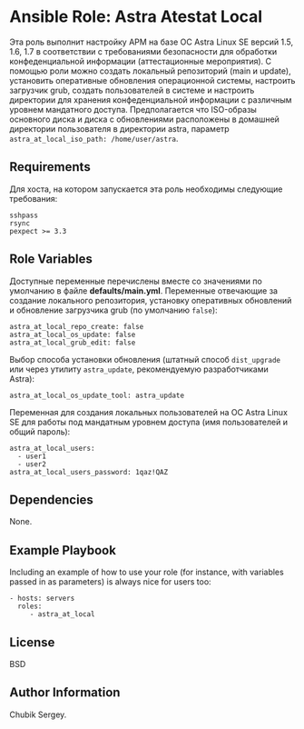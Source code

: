 Ansible Role: Astra Atestat Local
=========

Эта роль выполнит настройку АРМ на базе ОС Astra Linux SE версий 1.5, 1.6, 1.7 в соответствии с требованиями безопасности для обработки конфеденциальной информации (аттестационные мероприятия). С помощью роли можно создать локальный репозиторий (main и update), установить оперативные обновления операционной системы, настроить загрузчик grub, создать пользователей в системе и настроить директории для хранения конфеденциальной информации с различным уровнем мандатного доступа. Предполагается что ISO-образы основного диска и диска с обновлениями расположены в домашней директории пользователя в директории astra, параметр `astra_at_local_iso_path: /home/user/astra`.

Requirements
------------

Для хоста, на котором запускается эта роль необходимы следующие требования:
```
sshpass
rsync
pexpect >= 3.3
```

Role Variables
--------------

Доступные переменные перечислены вместе со значениями по умолчанию в файле **defaults/main.yml**.
Переменные отвечающие за создание локального репозитория, установку оперативных обновлений и обновление загрузчика grub (по умолчанию `false`):
```
astra_at_local_repo_create: false
astra_at_local_os_update: false
astra_at_local_grub_edit: false
```
Выбор способа установки обновления (штатный способ `dist_upgrade` или через утилиту `astra_update`, рекомендуемую разработчиками Astra):
```
astra_at_local_os_update_tool: astra_update
```
Переменная для создания локальных пользователей на ОС Astra Linux SE для работы под мандатным уровнем доступа (имя пользователей и общий пароль):
```
astra_at_local_users: 
  - user1
  - user2
astra_at_local_users_password: 1qaz!QAZ
```

Dependencies
------------

None.

Example Playbook
----------------

Including an example of how to use your role (for instance, with variables passed in as parameters) is always nice for users too:

    - hosts: servers
      roles:
         - astra_at_local

License
-------

BSD

Author Information
------------------

Chubik Sergey.
